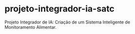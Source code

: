 # projeto-integrador-ia-satc
Projeto Integrador de IA: Criação de um Sistema Inteligente de Monitoramento Alimentar.
